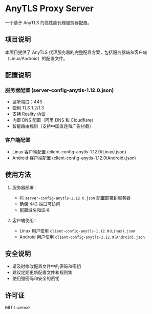 # AnyTLS Proxy Server

一个基于 AnyTLS 的高性能代理服务器配置。

## 项目说明

本项目提供了 AnyTLS 代理服务器的完整配置方案，包括服务器端和客户端（Linux/Android）的配置文件。

## 配置说明

### 服务器配置 (server-config-anytls-1.12.0.json)

- 监听端口：443
- 使用 TLS 1.2/1.3
- 支持 Reality 协议
- 内置 DNS 配置（阿里 DNS 和 Cloudflare）
- 智能路由规则（支持中国直连和广告拦截）

### 客户端配置

- Linux 客户端配置 (client-config-anytls-1.12.0(Linux).json)
- Android 客户端配置 (client-config-anytls-1.12.0(Android).json)

## 使用方法

1. 服务器部署：
   - 将 `server-config-anytls-1.12.0.json` 配置部署到服务器
   - 确保 443 端口可访问
   - 配置域名和证书

2. 客户端使用：
   - Linux 用户使用 `client-config-anytls-1.12.0(Linux).json`
   - Android 用户使用 `client-config-anytls-1.12.0(Android).json`

## 安全说明

- 请及时修改配置文件中的密码和密钥
- 建议定期更新配置文件和规则集
- 使用强密码和安全的密钥

## 许可证

MIT License 